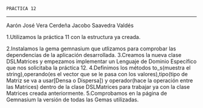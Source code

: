     PRÁCTICA 12
---------------------
Aarón José Vera Cerdeña 
Jacobo Saavedra Valdés

1.Utilizamos la práctica 11 con la estructura ya creada.

2.Instalamos la gema gemnasium que utlizamos para comprobar las dependencias de la aplicación desarrollada.
3.Creamos la nueva clase DSLMatrices y empezamos implementar un Lenguaje de Dominio Específico que nos solicitaba la 
práctica 12.
4.Definimos los métodos to_s(muestra el string),operando(es el vector que se le pasa con los valores),tipo(tipo de Matriz se va a usar[Densa o Dispersa]) y operador(hace la operación entre las Matrices) dentro de la clase DSLMatrices para trabajar ya con la clase Matrices creada anteriormente.
5.Comprobamos en la página de Gemnasium la versión de todas las Gemas utilizadas.

